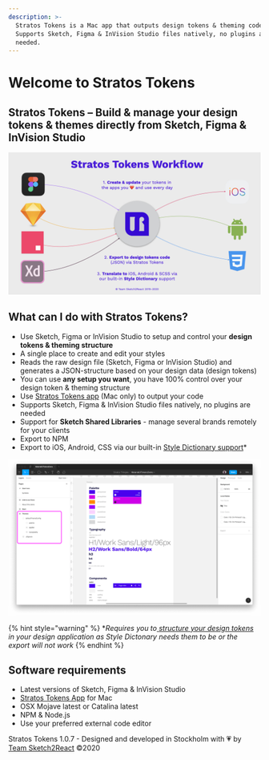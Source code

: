 ```yaml
---
description: >-
  Stratos Tokens is a Mac app that outputs design tokens & theming code.
  Supports Sketch, Figma & InVision Studio files natively, no plugins are
  needed.
---
```


# Welcome to Stratos Tokens

## Stratos Tokens – Build & manage your design tokens & themes directly from Sketch, Figma & InVision Studio

![Overview of how Stratos Tokens works. We&apos;re also adding Adobe XD support further down the road.](.gitbook/assets/stratos-tokens-workflow.001.jpeg)

## What can I do with Stratos Tokens?

* Use Sketch, Figma or InVision Studio to setup and control your **design tokens & theming structure**
* A single place to create and edit your styles
* Reads the raw design file \(Sketch, Figma or InVision Studio\) and generates a JSON-structure based on your design data \(design tokens\)
* You can use **any setup you want**, you have 100% control over your design token & theming structure
* Use [Stratos Tokens app](https://gumroad.com/l/stratoswfh) \(Mac only\) to output your code
* Supports Sketch, Figma & InVision Studio files natively, no plugins are needed
* Support for **Sketch Shared Libraries** - manage several brands remotely for your clients
* Export to NPM
* Export to iOS, Android, CSS via our built-in [Style Dictionary support](https://amzn.github.io/style-dictionary/#/)\*

![Our basic MaterialUI design tokens demo that is included](.gitbook/assets/figmabasicsetupmaterialdesign.png)

{% hint style="warning" %}
\*_Requires you to_[ _structure your design tokens_](https://amzn.github.io/style-dictionary/#/properties?id=examples) _in your design application as Style Dictonary needs them to be or the export will not work_
{% endhint %}

## Software requirements

* Latest versions of Sketch, Figma & InVision Studio
* [Stratos Tokens App](https://gumroad.com/l/stratoswfh) for Mac
* OSX Mojave latest or Catalina latest
* NPM & Node.js
* Use your preferred external code editor

Stratos Tokens 1.0.7 - Designed and developed in Stockholm with 💗 by [Team Sketch2React](https://sketch2react.io) ©2020

